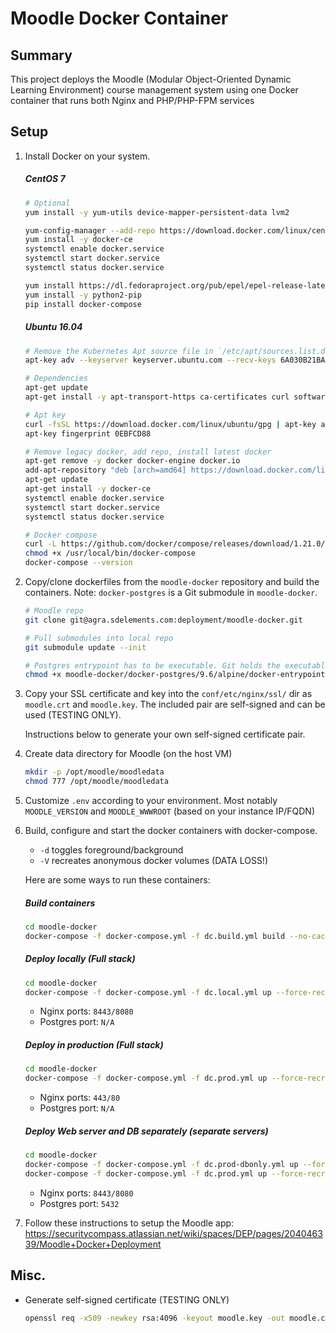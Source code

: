 # Moodle Docker Container

## Summary
This project deploys the Moodle (Modular Object-Oriented Dynamic Learning Environment) course management system using one Docker container that runs both Nginx and PHP/PHP-FPM services

## Setup

1. Install Docker on your system.
    ##### CentOS 7
    ```bash
    # Optional
    yum install -y yum-utils device-mapper-persistent-data lvm2

    yum-config-manager --add-repo https://download.docker.com/linux/centos/docker-ce.repo
    yum install -y docker-ce
    systemctl enable docker.service
    systemctl start docker.service
    systemctl status docker.service

    yum install https://dl.fedoraproject.org/pub/epel/epel-release-latest-7.noarch.rpm
    yum install -y python2-pip
    pip install docker-compose
    ```

    ##### Ubuntu 16.04
    ```bash
    # Remove the Kubernetes Apt source file in `/etc/apt/sources.list.d` or add the Apt key if you require it
    apt-key adv --keyserver keyserver.ubuntu.com --recv-keys 6A030B21BA07F4FB

    # Dependencies
    apt-get update
    apt-get install -y apt-transport-https ca-certificates curl software-properties-common

    # Apt key
    curl -fsSL https://download.docker.com/linux/ubuntu/gpg | apt-key add -
    apt-key fingerprint 0EBFCD88

    # Remove legacy docker, add repo, install latest docker
    apt-get remove -y docker docker-engine docker.io
    add-apt-repository "deb [arch=amd64] https://download.docker.com/linux/ubuntu $(lsb_release -cs) stable"
    apt-get update
    apt-get install -y docker-ce
    systemctl enable docker.service
    systemctl start docker.service
    systemctl status docker.service

    # Docker compose
    curl -L https://github.com/docker/compose/releases/download/1.21.0/docker-compose-$(uname -s)-$(uname -m) -o /usr/local/bin/docker-compose
    chmod +x /usr/local/bin/docker-compose
    docker-compose --version
    ```

2. Copy/clone dockerfiles from the `moodle-docker` repository and build the containers. Note: `docker-postgres` is a Git submodule in `moodle-docker`.
    ```bash
    # Moodle repo
    git clone git@agra.sdelements.com:deployment/moodle-docker.git

    # Pull submodules into local repo
    git submodule update --init

    # Postgres entrypoint has to be executable. Git holds the executable bit but sometimes the file is created with incorrect permissions.
    chmod +x moodle-docker/docker-postgres/9.6/alpine/docker-entrypoint.sh
    ```

3. Copy your SSL certificate and key into the `conf/etc/nginx/ssl/` dir as `moodle.crt` and `moodle.key`. The included pair are self-signed and can be used (TESTING ONLY).

    Instructions below to generate your own self-signed certificate pair.

4. Create data directory for Moodle (on the host VM)
    ```bash
    mkdir -p /opt/moodle/moodledata
    chmod 777 /opt/moodle/moodledata
    ```

5. Customize `.env` according to your environment. Most notably `MOODLE_VERSION` and `MOODLE_WWWROOT` (based on your instance IP/FQDN)

6. Build, configure and start the docker containers with docker-compose.
    * `-d` toggles foreground/background
    * `-V` recreates anonymous docker volumes (DATA LOSS!)

    Here are some ways to run these containers:

    ##### Build containers
    ```bash
    cd moodle-docker
    docker-compose -f docker-compose.yml -f dc.build.yml build --no-cache
    ```

    ##### Deploy locally (Full stack)
    ```bash
    cd moodle-docker
    docker-compose -f docker-compose.yml -f dc.local.yml up --force-recreate --always-recreate-deps -d -V
    ```
    * Nginx ports: `8443/8080`
    * Postgres port: `N/A`

    ##### Deploy in production (Full stack)
    ```bash
    cd moodle-docker
    docker-compose -f docker-compose.yml -f dc.prod.yml up --force-recreate --always-recreate-deps -d -V
    ```
    * Nginx ports: `443/80`
    * Postgres port: `N/A`

    ##### Deploy Web server and DB separately (separate servers)
    ```bash
    cd moodle-docker
    docker-compose -f docker-compose.yml -f dc.prod-dbonly.yml up --force-recreate -d -V postgres
    docker-compose -f docker-compose.yml -f dc.prod.yml up --force-recreate --no-deps -d -V nginx-php-moodle
    ```
    * Nginx ports: `8443/8080`
    * Postgres port: `5432`

7. Follow these instructions to setup the Moodle app:
    https://securitycompass.atlassian.net/wiki/spaces/DEP/pages/204046339/Moodle+Docker+Deployment

## Misc.

* Generate self-signed certificate (TESTING ONLY)

    ```bash
    openssl req -x509 -newkey rsa:4096 -keyout moodle.key -out moodle.crt -days 365 -nodes -subj "/C=CA/ST=ON/L=Toronto/O=SC/OU=Org/CN=www.example.com"
    ```
